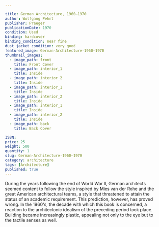 ```yaml
---

title: German Architecture, 1960–1970
author: Wolfgang Pehnt
publisher: Praeger
publicationDate: 1970
condition: Used
binding: hardcover
binding_condition: near fine
dust_jacket_condition: very good
featured_image: German-Architecture-1960–1970
thumbnail_images:
  - image_path: front
    title: Front Cover
  - image_path: interior_1
    title: Inside
  - image_path: interior_2
    title: Inside
  - image_path: interior_1
    title: Inside
  - image_path: interior_2
    title: Inside
  - image_path: interior_1
    title: Inside
  - image_path: interior_2
    title: Inside
  - image_path: back
    title: Back Cover

ISBN:
price: 25
weight: 500
quantity: 1
slug: German-Architecture-1960–1970
category: architecture
tags: [Architecture]
published: true
---
```



During the years following the end of World War II, German architects seemed content to follow the style inspired by Mies van der Rohe and the great American architectural teams, a style that threatened to attain the status of an academic requirement. This prediction, however, has proved wrong. In the 1960's, the decade with which this book is concerned, a reaction to the architectonic idealism of the preceding period took place. Building became increasingly plastic, appealing not only to the eye but to the tactile senses as well.